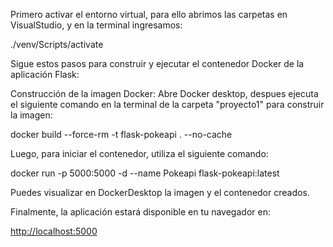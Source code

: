 Primero activar el entorno virtual, para ello abrimos las carpetas en VisualStudio, y en la terminal ingresamos:

./venv/Scripts/activate


Sigue estos pasos para construir y ejecutar el contenedor Docker de la aplicación Flask:

Construcción de la imagen Docker: Abre Docker desktop, despues ejecuta el siguiente comando en la terminal de la carpeta "proyecto1" para construir la imagen:

docker build --force-rm -t flask-pokeapi . --no-cache

Luego, para iniciar el contenedor, utiliza el siguiente comando:

docker run -p 5000:5000 -d --name Pokeapi flask-pokeapi:latest

Puedes visualizar en DockerDesktop la imagen y el contenedor creados.

Finalmente, la aplicación estará disponible en tu navegador en:

[http://localhost:5000](http://localhost:5000)

